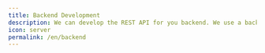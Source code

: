 ```yaml
---
title: Backend Development
description: We can develop the REST API for you backend. We use a backend stack based on Apache Camel and Elasticsearch.
icon: server
permalink: /en/backend
---
```

